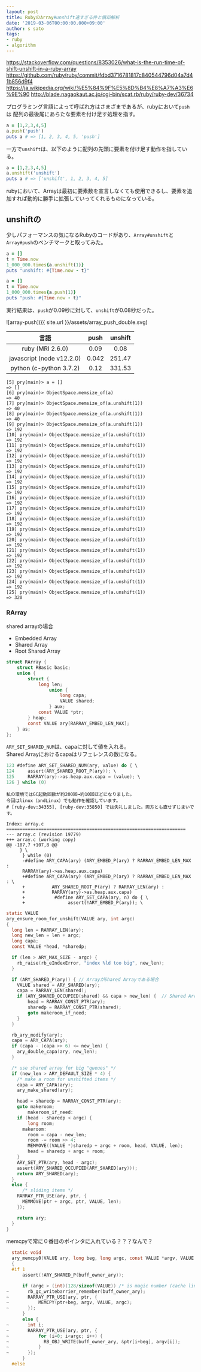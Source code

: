 ```yaml
---
layout: post
title: RubyのArray#unshift速すぎる件と償却解析
date: '2019-03-06T00:00:00.000+09:00'
author: s sato
tags:
- ruby
- algorithm
---
```


https://stackoverflow.com/questions/8353026/what-is-the-run-time-of-shift-unshift-in-a-ruby-array
https://github.com/ruby/ruby/commit/fdbd3716781817c840544796d04a7d41b856d9f4
https://ja.wikipedia.org/wiki/%E5%84%9F%E5%8D%B4%E8%A7%A3%E6%9E%90
http://blade.nagaokaut.ac.jp/cgi-bin/scat.rb/ruby/ruby-dev/36734

プログラミング言語によって呼ばれ方はさまざまであるが、rubyにおいて`push`は
配列の最後尾にあらたな要素を付け足す処理を指す。   

```ruby
a = [1,2,3,4,5]
a.push('push')
puts a # => [1, 2, 3, 4, 5, 'push']
```

一方で`unshift`は、以下のように配列の先頭に要素を付け足す動作を指している。  

```ruby
a = [1,2,3,4,5]
a.unshift('unshift')
puts a # => ['unshift', 1, 2, 3, 4, 5]
```

rubyにおいて、Arrayは最初に要素数を宣言しなくても使用できるし、要素を追加すれば動的に勝手に拡張していってくれるものになっている。  



## unshiftの

少しパフォーマンスの気になるRubyのコードがあり、`Array#unshift`と`Array#push`のベンチマークと取ってみた。  

```ruby
a = []
t = Time.now
1_000_000.times{a.unshift(1)}
puts "unshift: #{Time.now - t}"

a = []
t = Time.now
1_000_000.times{a.push(1)}
puts "push: #{Time.now - t}"
```

実行結果は、`push`が0.09秒に対して、`unshift`が0.08秒だった。  

![array-push]({{ site.url }}/assets/array_push_double.svg)


| 言語                      | push  | unshift |
| :------:                  | :----:| :----:  |
| ruby (MRI 2.6.0)          | 0.09  | 0.08    |
| javascript (node v12.2.0) | 0.042 | 251.47  |
| python (c-python 3.7.2)   | 0.12  | 331.53  |


```
[5] pry(main)> a = []
=> []
[6] pry(main)> ObjectSpace.memsize_of(a)
=> 40
[7] pry(main)> ObjectSpace.memsize_of(a.unshift(1))
=> 40
[8] pry(main)> ObjectSpace.memsize_of(a.unshift(1))
=> 40
[9] pry(main)> ObjectSpace.memsize_of(a.unshift(1))
=> 192
[10] pry(main)> ObjectSpace.memsize_of(a.unshift(1))
=> 192
[11] pry(main)> ObjectSpace.memsize_of(a.unshift(1))
=> 192
[12] pry(main)> ObjectSpace.memsize_of(a.unshift(1))
=> 192
[13] pry(main)> ObjectSpace.memsize_of(a.unshift(1))
=> 192
[14] pry(main)> ObjectSpace.memsize_of(a.unshift(1))
=> 192
[15] pry(main)> ObjectSpace.memsize_of(a.unshift(1))
=> 192
[16] pry(main)> ObjectSpace.memsize_of(a.unshift(1))
=> 192
[17] pry(main)> ObjectSpace.memsize_of(a.unshift(1))
=> 192
[18] pry(main)> ObjectSpace.memsize_of(a.unshift(1))
=> 192
[19] pry(main)> ObjectSpace.memsize_of(a.unshift(1))
=> 192
[20] pry(main)> ObjectSpace.memsize_of(a.unshift(1))
=> 192
[21] pry(main)> ObjectSpace.memsize_of(a.unshift(1))
=> 192
[22] pry(main)> ObjectSpace.memsize_of(a.unshift(1))
=> 192
[23] pry(main)> ObjectSpace.memsize_of(a.unshift(1))
=> 192
[24] pry(main)> ObjectSpace.memsize_of(a.unshift(1))
=> 192
[25] pry(main)> ObjectSpace.memsize_of(a.unshift(1))
=> 320

```


### RArray

shared arrayの場合

- Embedded Array
- Shared Array
- Root Shared Array

```c
struct RArray {
	struct RBasic basic;
	union {
		struct {
			long len;
				union {
					long capa;
					VALUE shared;
				} aux;
			const VALUE *ptr;
		} heap;
		const VALUE ary[RARRAY_EMBED_LEN_MAX];
	} as;
};
```


`ARY_SET_SHARED_NUM`は、capaに対して値を入れる。  
Shared Arrayにおけるcapaはリフェレンスの数になる。  

```c
123 #define ARY_SET_SHARED_NUM(ary, value) do { \
124     assert(ARY_SHARED_ROOT_P(ary)); \
125     RARRAY(ary)->as.heap.aux.capa = (value); \
126 } while (0)
```

```
私の環境ではGC起動回数が約200回→約10回ほどになりました。
今回はlinux（andLinux）でも動作を確認しています。
# [ruby-dev:34355], [ruby-dev:35850] では失礼しました。両方とも直せずじまいです。

Index: array.c
===================================================================
--- array.c (revision 19779)
+++ array.c (working copy)
@@ -107,7 +107,8 @@
     } \
      } while (0)
      -#define ARY_CAPA(ary) (ARY_EMBED_P(ary) ? RARRAY_EMBED_LEN_MAX :
      RARRAY(ary)->as.heap.aux.capa)
      +#define ARY_CAPA(ary) (ARY_EMBED_P(ary) ? RARRAY_EMBED_LEN_MAX : \
      +          ARY_SHARED_ROOT_P(ary) ? RARRAY_LEN(ary) :
      +          RARRAY(ary)->as.heap.aux.capa)
      +           #define ARY_SET_CAPA(ary, n) do { \
      +                assert(!ARY_EMBED_P(ary)); \
```


```c
static VALUE
ary_ensure_room_for_unshift(VALUE ary, int argc)
{
  long len = RARRAY_LEN(ary);
  long new_len = len + argc;
  long capa;
  const VALUE *head, *sharedp;

  if (len > ARY_MAX_SIZE - argc) {
    rb_raise(rb_eIndexError, "index %ld too big", new_len);
  }

  if (ARY_SHARED_P(ary)) { // ArrayがShared Arrayである場合
    VALUE shared = ARY_SHARED(ary);
    capa = RARRAY_LEN(shared);
    if (ARY_SHARED_OCCUPIED(shared) && capa > new_len) {  // Shared Arrayが1つからだけしか参照されないかつ、unshiftをするとキャパシティを超えてしまう場合
        head = RARRAY_CONST_PTR(ary);
        sharedp = RARRAY_CONST_PTR(shared);
        goto makeroom_if_need;
    }
  }

  rb_ary_modify(ary);
  capa = ARY_CAPA(ary);
  if (capa - (capa >> 6) <= new_len) {
    ary_double_capa(ary, new_len);
  }

  /* use shared array for big "queues" */
  if (new_len > ARY_DEFAULT_SIZE * 4) {
    /* make a room for unshifted items */
    capa = ARY_CAPA(ary);
    ary_make_shared(ary);

    head = sharedp = RARRAY_CONST_PTR(ary);
    goto makeroom;
        makeroom_if_need:
    if (head - sharedp < argc) {
        long room;
      makeroom:
        room = capa - new_len;
        room -= room >> 4;
        MEMMOVE((VALUE *)sharedp + argc + room, head, VALUE, len);
        head = sharedp + argc + room;
    }
    ARY_SET_PTR(ary, head - argc);
    assert(ARY_SHARED_OCCUPIED(ARY_SHARED(ary)));
    return ARY_SHARED(ary);
  }
  else {
      /* sliding items */
    RARRAY_PTR_USE(ary, ptr, {
      MEMMOVE(ptr + argc, ptr, VALUE, len);
    });

    return ary;
  }
}

```

memcpyで常に０番目のポインタに入れている？？？なんで？

```c
  static void
  ary_memcpy0(VALUE ary, long beg, long argc, const VALUE *argv, VALUE buff_owner_ary)
  {
  #if 1
      assert(!ARY_SHARED_P(buff_owner_ary));

      if (argc > (int)(128/sizeof(VALUE)) /* is magic number (cache line size) */) {
~       rb_gc_writebarrier_remember(buff_owner_ary);
~       RARRAY_PTR_USE(ary, ptr, {
~           MEMCPY(ptr+beg, argv, VALUE, argc);
~       });
      }
      else {
~       int i;
~       RARRAY_PTR_USE(ary, ptr, {
~           for (i=0; i<argc; i++) {
~             RB_OBJ_WRITE(buff_owner_ary, &ptr[i+beg], argv[i]);
~           }
~       });
      }
  #else
```
